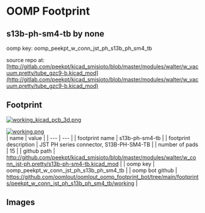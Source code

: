 # OOMP Footprint  
## s13b-ph-sm4-tb  by none  
  
oomp key: oomp_peekpt_w_conn_jst_ph_s13b_ph_sm4_tb  
  
source repo at: [http://gitlab.com/peekpt/kicad_smisioto/blob/master/modules/walter/w_vacuum.pretty/tube_gzc9-b.kicad_mod](http://gitlab.com/peekpt/kicad_smisioto/blob/master/modules/walter/w_vacuum.pretty/tube_gzc9-b.kicad_mod)  
## Footprint  
  
[![working_kicad_pcb_3d.png](working_kicad_pcb_3d_600.png)](working_kicad_pcb_3d.png)  
  
[![working.png](working_600.png)](working.png)  
| name | value | 
| --- | --- | 
| footprint name | s13b-ph-sm4-tb | 
| footprint description | JST PH series connector, S13B-PH-SM4-TB | 
| number of pads | 15 | 
| github path | http://github.com/peekpt/kicad_smisioto/blob/master/modules/walter/w_conn_jst-ph.pretty/s13b-ph-sm4-tb.kicad_mod | 
| oomp key | oomp_peekpt_w_conn_jst_ph_s13b_ph_sm4_tb | 
| oomp bot github | https://github.com/oomlout/oomlout_oomp_footprint_bot/tree/main/footprints/peekpt_w_conn_jst_ph_s13b_ph_sm4_tb/working | 
## Images  
